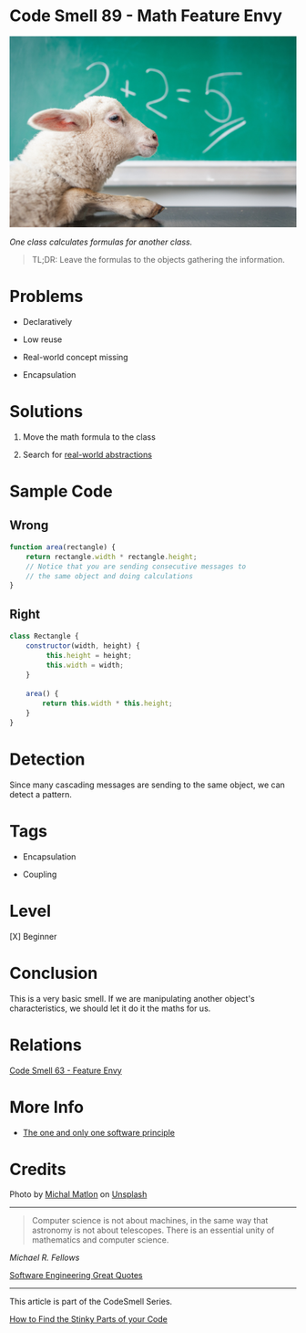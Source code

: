 # Code Smell 89 - Math Feature Envy

![Code Smell 89 - Math Feature Envy](Code%20Smell%2089%20-%20Math%20Feature%20Envy.jpg)

*One class calculates formulas for another class.*

> TL;DR: Leave the formulas to the objects gathering the information.

# Problems

- Declaratively

- Low reuse

- Real-world concept missing

- Encapsulation

# Solutions

1. Move the math formula to the class

2. Search for [real-world abstractions](https://github.com/mcsee/Software-Design-Articles/tree/main/Articles/Theory/The%20One%20and%20Only%20Software%20Design%20Principle/readme.md)

# Sample Code

## Wrong

<!-- [Gist Url](https://gist.github.com/mcsee/4b3483f5be825913df7a6c709efebdbc) -->

```javascript
function area(rectangle) { 
    return rectangle.width * rectangle.height;
    // Notice that you are sending consecutive messages to
    // the same object and doing calculations
}
```

## Right

<!-- [Gist Url](https://gist.github.com/mcsee/891b1df84cd9e0528fad2dae42322c54) -->

```javascript
class Rectangle {
    constructor(width, height) { 
         this.height = height;
         this.width = width;
    }
 
    area() {
        return this.width * this.height;
    }
}
```

# Detection

Since many cascading messages are sending to the same object, we can detect a pattern.

# Tags

- Encapsulation

- Coupling

# Level

[X] Beginner

# Conclusion

This is a very basic smell. If we are manipulating another object's characteristics, we should let it do it the maths for us.

# Relations

[Code Smell 63 - Feature Envy](https://github.com/mcsee/Software-Design-Articles/tree/main/Articles/Code%20Smells/Code%20Smell%2063%20-%20Feature%20Envy/readme.md)

# More Info

- [The one and only one software principle](https://github.com/mcsee/Software-Design-Articles/tree/main/Articles/Theory/The%20One%20and%20Only%20Software%20Design%20Principle/readme.md)

# Credits

Photo by [Michal Matlon](https://unsplash.com/@michalmatlon) on [Unsplash](https://unsplash.com/s/photos/math)
  
* * *

> Computer science is not about machines, in the same way that astronomy is not about telescopes. There is an essential unity of mathematics and computer science.

_Michael R. Fellows_
 
[Software Engineering Great Quotes](https://github.com/mcsee/Software-Design-Articles/tree/main/Articles/Quotes/Software%20Engineering%20Great%20Quotes/readme.md)

* * *

This article is part of the CodeSmell Series.

[How to Find the Stinky Parts of your Code](https://github.com/mcsee/Software-Design-Articles/tree/main/Articles/Code%20Smells/How%20to%20Find%20the%20Stinky%20parts%20of%20your%20Code/readme.md)